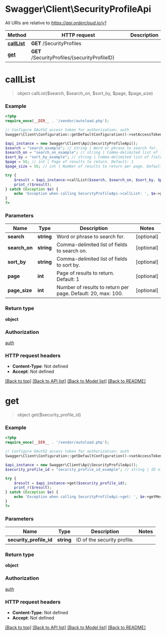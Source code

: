 # Swagger\Client\SecurityProfileApi

All URIs are relative to *https://api.ordercloud.io/v1*

Method | HTTP request | Description
------------- | ------------- | -------------
[**callList**](SecurityProfileApi.md#callList) | **GET** /SecurityProfiles | 
[**get**](SecurityProfileApi.md#get) | **GET** /SecurityProfiles/{securityProfileID} | 


# **callList**
> object callList($search, $search_on, $sort_by, $page, $page_size)



### Example
```php
<?php
require_once(__DIR__ . '/vendor/autoload.php');

// Configure OAuth2 access token for authorization: auth
Swagger\Client\Configuration::getDefaultConfiguration()->setAccessToken('YOUR_ACCESS_TOKEN');

$api_instance = new Swagger\Client\Api\SecurityProfileApi();
$search = "search_example"; // string | Word or phrase to search for.
$search_on = "search_on_example"; // string | Comma-delimited list of fields to search on.
$sort_by = "sort_by_example"; // string | Comma-delimited list of fields to sort by.
$page = 56; // int | Page of results to return. Default: 1
$page_size = 56; // int | Number of results to return per page. Default: 20, max: 100.

try {
    $result = $api_instance->callList($search, $search_on, $sort_by, $page, $page_size);
    print_r($result);
} catch (Exception $e) {
    echo 'Exception when calling SecurityProfileApi->callList: ', $e->getMessage(), PHP_EOL;
}
?>
```

### Parameters

Name | Type | Description  | Notes
------------- | ------------- | ------------- | -------------
 **search** | **string**| Word or phrase to search for. | [optional]
 **search_on** | **string**| Comma-delimited list of fields to search on. | [optional]
 **sort_by** | **string**| Comma-delimited list of fields to sort by. | [optional]
 **page** | **int**| Page of results to return. Default: 1 | [optional]
 **page_size** | **int**| Number of results to return per page. Default: 20, max: 100. | [optional]

### Return type

**object**

### Authorization

[auth](../../README.md#auth)

### HTTP request headers

 - **Content-Type**: Not defined
 - **Accept**: Not defined

[[Back to top]](#) [[Back to API list]](../../README.md#documentation-for-api-endpoints) [[Back to Model list]](../../README.md#documentation-for-models) [[Back to README]](../../README.md)

# **get**
> object get($security_profile_id)



### Example
```php
<?php
require_once(__DIR__ . '/vendor/autoload.php');

// Configure OAuth2 access token for authorization: auth
Swagger\Client\Configuration::getDefaultConfiguration()->setAccessToken('YOUR_ACCESS_TOKEN');

$api_instance = new Swagger\Client\Api\SecurityProfileApi();
$security_profile_id = "security_profile_id_example"; // string | ID of the security profile.

try {
    $result = $api_instance->get($security_profile_id);
    print_r($result);
} catch (Exception $e) {
    echo 'Exception when calling SecurityProfileApi->get: ', $e->getMessage(), PHP_EOL;
}
?>
```

### Parameters

Name | Type | Description  | Notes
------------- | ------------- | ------------- | -------------
 **security_profile_id** | **string**| ID of the security profile. |

### Return type

**object**

### Authorization

[auth](../../README.md#auth)

### HTTP request headers

 - **Content-Type**: Not defined
 - **Accept**: Not defined

[[Back to top]](#) [[Back to API list]](../../README.md#documentation-for-api-endpoints) [[Back to Model list]](../../README.md#documentation-for-models) [[Back to README]](../../README.md)

